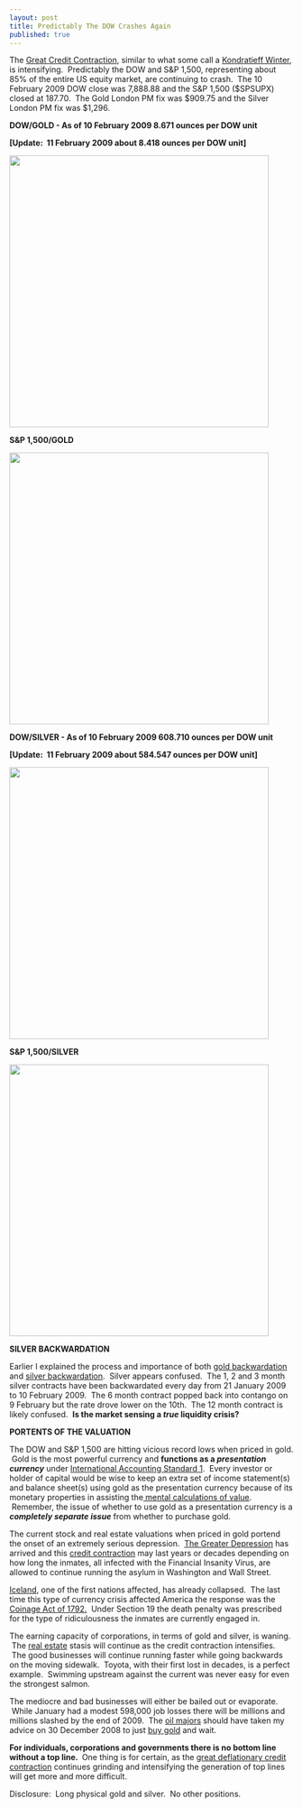 ```yaml
---
layout: post
title: Predictably The DOW Crashes Again
published: true
---
```

<p>The <a href="http://www.creditcontraction.com/" target="_blank">Great Credit Contraction</a>, similar to what some call a <a href="http://www.creditcontraction.com/" target="_blank">Kondratieff Winter</a>, is intensifying.  Predictably the DOW and S&amp;P 1,500, representing about 85% of the entire US equity market, are continuing to crash.  The 10 February 2009 DOW close was 7,888.88 and the S&amp;P 1,500 ($SPSUPX) closed at 187.70.  The Gold London PM fix was $909.75 and the Silver London PM fix was $1,296.</p>
<p><strong>DOW/GOLD - As of 10 February 2009 8.671 ounces per DOW unit</strong></p>
<p><strong>[Update:  11 February 2009 about 8.418 ounces per DOW unit]</strong></p>
<p><img class="alignnone" title="DOW Gold ratio on February 10 2009" src="{{ site.baseurl }}/images/DOW-gold-feb-10.jpg" alt="" width="460" height="482" /></p>
<p><strong>S&amp;P 1,500/GOLD</strong></p>
<p><img class="alignnone" title="S&amp;P 1,500 in Gold on February 10 2009" src="{{ site.baseurl }}/images/SP1500-gold-feb-10.jpg" alt="" width="460" height="482" /></p>
<p><strong>DOW/SILVER - As of 10 February 2009 608.710 ounces per DOW unit</strong></p>
<p><strong>[Update:  11 February 2009 about 584.547 ounces per DOW unit]<br />
</strong></p>
<p><img class="alignnone" title="DOW Silver ratio on February 10 2009" src="{{ site.baseurl }}/images/DOW-silver-feb-10.jpg" alt="" width="460" height="482" /></p>
<p><strong>S&amp;P 1,500/SILVER</strong></p>
<p><img class="alignnone" title="S&amp;P 1,500 in silver on February 10 2009" src="{{ site.baseurl }}/images/SP1500-silver-feb-10.jpg" alt="" width="460" height="482" /></p>
<p><strong>SILVER BACKWARDATION</strong></p>
<p>Earlier I explained the process and importance of both <a href="http://www.runtogold.com/2008/12/gold-in-backwardation/" target="_blank">gold backwardation</a> and <a href="http://www.runtogold.com/2009/02/voracious-indian-silver-appetite/" target="_blank">silver backwardation</a>.  Silver appears confused.  The 1, 2 and 3 month silver contracts have been backwardated every day from 21 January 2009 to 10 February 2009.  The 6 month contract popped back into contango on 9 February but the rate drove lower on the 10th.  The 12 month contract is likely confused.  <strong>Is the market sensing a <em>true</em> liquidity crisis?</strong></p>
<p><strong>PORTENTS OF THE VALUATION</strong></p>
<p>The DOW and S&amp;P 1,500 are hitting vicious record lows when priced in gold.  Gold is the most powerful currency and <strong>functions as a <em>presentation currency</em></strong> under <a href="http://www.runtogold.com/2008/08/us-dollar-in-hyperinflation/" target="_blank">International Accounting Standard 1</a>.  Every investor or holder of capital would be wise to keep an extra set of income statement(s) and balance sheet(s) using gold as the presentation currency because of its monetary properties in assisting the<a href="http://www.runtogold.com/2008/08/value-calculation/" target="_blank"> mental calculations of value</a>.  Remember, the issue of whether to use gold as a presentation currency is a <em><strong>completely separate issue</strong></em> from whether to purchase gold.</p>
<p>The current stock and real estate valuations when priced in gold portend the onset of an extremely serious depression.  <a href="http://www.creditcontraction.com/" target="_blank">The Greater Depression</a> has arrived and this <a href="http://www.creditcontraction.com/" target="_blank">credit contraction</a> may last years or decades depending on how long the inmates, all infected with the Financial Insanity Virus, are allowed to continue running the asylum in Washington and Wall Street.</p>
<p><a href="http://www.runtogold.com/2008/11/civil-unrest-in-iceland/" target="_blank">Iceland</a>, one of the first nations affected, has already collapsed.  The last time this type of currency crisis affected America the response was the <a href="http://www.runtogold.com/2008/01/1792-coinage-act/" target="_blank">Coinage Act of 1792.</a>  Under Section 19 the death penalty was prescribed for the type of ridiculousness the inmates are currently engaged in.</p>
<p>The earning capacity of corporations, in terms of gold and silver, is waning.  The <a href="http://www.runtogold.com/2009/01/imn-real-estate-conference-and-cambridge-house/" target="_blank">real estate</a> stasis will continue as the credit contraction intensifies.  The good businesses will continue running faster while going backwards on the moving sidewalk.  Toyota, with their first lost in decades, is a perfect example.  Swimming upstream against the current was never easy for even the strongest salmon.</p>
<p>The mediocre and bad businesses will either be bailed out or evaporate.  While January had a modest 598,000 job losses there will be millions and millions slashed by the end of 2009.  The <a href="http://seekingalpha.com/article/112653-the-gold-to-oil-ratio-does-matter" target="_blank">oil majors</a> should have taken my advice on 30 December 2008 to just <a href="http://www.runtogold.com/goldmoney/" target="_blank">buy gold</a> and wait.</p>
<p><strong>For individuals, corporations and governments there is no bottom line without a top line. </strong> One thing is for certain, as the <a href="http://www.creditcontraction.com/" target="_blank">great deflationary credit contraction</a> continues grinding and intensifying the generation of top lines will get more and more difficult. </p>
<p>Disclosure:  Long physical gold and silver.  No other positions.</p>
